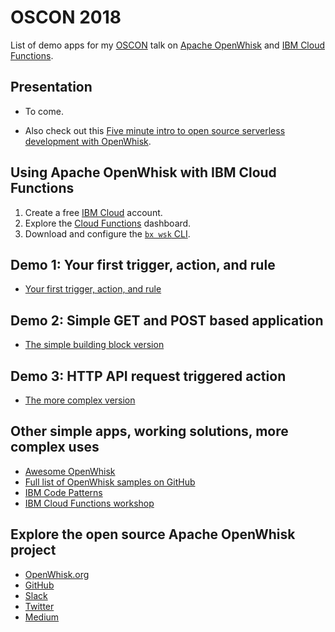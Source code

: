 # OSCON 2018

List of demo apps for my [OSCON](https://conferences.oreilly.com/oscon/oscon-or/public/schedule/detail/67393) talk on [Apache OpenWhisk](http://openwhisk.incubator.apache.org/) and [IBM Cloud Functions](https://console.bluemix.net/openwhisk/).

## Presentation

- To come.

- Also check out this [Five minute intro to open source serverless development with OpenWhisk](https://medium.com/openwhisk/five-minute-intro-to-open-source-serverless-development-with-openwhisk-328b0ebfa160).

## Using Apache OpenWhisk with IBM Cloud Functions

1. Create a free [IBM Cloud](http://bluemix.net) account.
2. Explore the [Cloud Functions](http://bluemix.net/openwhisk) dashboard.
3. Download and configure the [`bx wsk` CLI](https://console.bluemix.net/openwhisk/learn/cli?env_id=ibm%3Ayp%3Aus-south).

## Demo 1: Your first trigger, action, and rule

- [Your first trigger, action, and rule](https://github.com/IBM/openwhisk-action-trigger-rule )

## Demo 2: Simple GET and POST based application

- [The simple building block version](https://github.com/IBM/openwhisk-rest-api-trigger)

## Demo 3: HTTP API request triggered action

- [The more complex version](https://github.com/IBM/openwhisk-serverless-apis)

## Other simple apps, working solutions, more complex uses

- [Awesome OpenWhisk](https://github.com/openwhisk/awesome-openwhisk)
- [Full list of OpenWhisk samples on GitHub](https://github.com/search?q=topic%3Aopenwhisk+org%3AIBM&type=Repositories)
- [IBM Code Patterns](https://developer.ibm.com/code/technologies/serverless/)
- [IBM Cloud Functions workshop](https://www.slideshare.net/DanielKrook/workshop-develop-serverless-applications-with-ibm-cloud-functions)

## Explore the open source Apache OpenWhisk project

- [OpenWhisk.org](https://openwhisk.org)
- [GitHub](https://github.com/apache?q=incubator-openwhisk)
- [Slack](http://openwhisk.incubator.apache.org/slack.html)
- [Twitter](https://twitter.com/openwhisk)
- [Medium](https://medium.com/openwhisk)